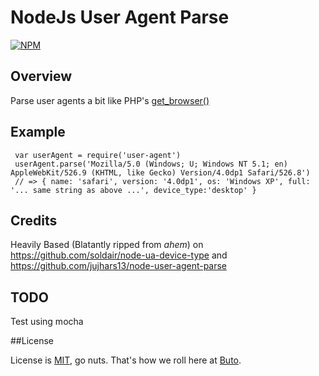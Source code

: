 # NodeJs User Agent Parse

[![NPM](https://nodei.co/npm/user-agent-parse.png?downloads=true)](https://nodei.co/npm/user-agent-parse/)

## Overview

Parse user agents a bit like PHP's [get_browser()](http://php.net/manual/en/function.get-browser.php)

## Example

     var userAgent = require('user-agent')
     userAgent.parse('Mozilla/5.0 (Windows; U; Windows NT 5.1; en) AppleWebKit/526.9 (KHTML, like Gecko) Version/4.0dp1 Safari/526.8')
     // => { name: 'safari', version: '4.0dp1', os: 'Windows XP', full: '... same string as above ...', device_type:'desktop' }

## Credits

Heavily Based (Blatantly ripped from *ahem*) on https://github.com/soldair/node-ua-device-type and https://github.com/jujhars13/node-user-agent-parse

## TODO
Test using mocha

##License

License is [MIT](http://opensource.org/licenses/mit-license.php), go nuts. That's how we roll here at [Buto](http://get.buto.tv).

